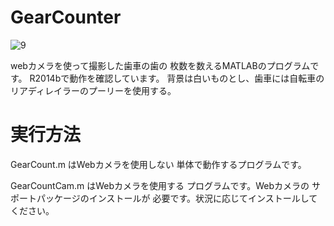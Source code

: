 # GearCounter

![9](https://user-images.githubusercontent.com/31681741/36299429-31d66dca-1340-11e8-848f-a9d22fd73a60.PNG)

webカメラを使って撮影した歯車の歯の
枚数を数えるMATLABのプログラムです。
R2014bで動作を確認しています。
背景は白いものとし、歯車には自転車の
リアディレイラーのプーリーを使用する。

# 実行方法

GearCount.m
はWebカメラを使用しない
単体で動作するプログラムです。

GearCountCam.m
はWebカメラを使用する
プログラムです。Webカメラの
サポートパッケージのインストールが
必要です。状況に応じてインストールして
ください。

